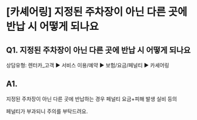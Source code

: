 # [카셰어링] 지정된 주차장이 아닌 다른 곳에 반납 시 어떻게 되나요

**Q1. 지정된 주차장이 아닌 다른 곳에 반납 시 어떻게 되나요**
--------------------------------------

상담유형: 렌터카\_고객 ▶ 서비스 이용/예약 ▶ 보험/요금/페널티 ▶ 카셰어링

**A1.**
-------

지정된 주차장이 아닌 다른 곳에 반납하는 경우 페널티 요금+피해 발생 실비 등의

페널티가 부과되니 주의를 부탁드려요.